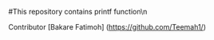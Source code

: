 #This repository contains printf function\n

Contributor [Bakare Fatimoh] (https://github.com/Teemah1/)

